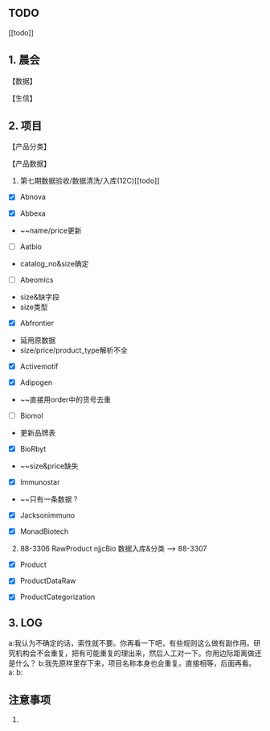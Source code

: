 ## TODO
[[todo]]


## 1. 晨会
【数据】

【生信】


## 2. 项目
【产品分类】


【产品数据】
1. 第七期数据验收/数据清洗/入库(12C)[[todo]]
- [x] Abnova

- [x] Abbexa
- ~~name/price更新


- [ ] Aatbio
- catalog_no&size确定

- [ ] Abeomics
- size&缺字段
- size类型

- [x] Abfrontier
- 延用原数据
- size/price/product_type解析不全
- [x] Activemotif

- [x] Adipogen
- ~~直接用order中的货号去重

- [ ] Biomol
- 更新品牌表
- [x] BioRbyt
- ~~size&price缺失
- [x] Immunostar
- ~~只有一条数据？
- [x] Jacksonimmuno

- [x] MonadBiotech

2. 88-3306 RawProduct njjcBio 数据入库&分类 ——> 88-3307
- [x] Product
- [x] ProductDataRaw
- [x] ProductCategorization



## 3. LOG
a:我认为不确定的话，索性就不要。你再看一下吧，有些规则这么做有副作用。研究机构会不会重复，把有可能重复的理出来，然后人工对一下。你用边际距离做还是什么？
b:我先原样里存下来，项目名称本身也会重复。直接相等，后面再看。
a:
b:



## 注意事项
1. 








